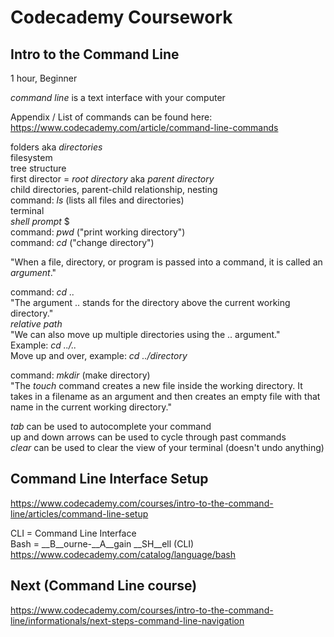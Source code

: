 # Codecademy Coursework

## Intro to the Command Line
1 hour, Beginner <br>

_command line_ is a text interface with your computer<br>

Appendix / List of commands can be found here: <br>
https://www.codecademy.com/article/command-line-commands <br>

folders aka _directories_ <br>
filesystem <br>
tree structure <br>
first director = _root directory_ aka _parent directory_ <br>
child directories, parent-child relationship, nesting <br>
command: _ls_ (lists all files and directories) <br>
terminal <br>
_shell prompt_ $ <br>
command: _pwd_ ("print working directory") <br>
command: _cd_ ("change directory") <br>

"When a file, directory, or program is passed into a command, it is called an _argument_." <br>

command: _cd .._ <br>
"The argument .. stands for the directory above the current working directory." <br>
_relative path_ <br>
"We can also move up multiple directories using the .. argument." <br>
Example: _cd ../.._ <br>
Move up and over, example: _cd ../directory_ <br>

command: _mkdir_ (make directory) <br>
"The _touch_ command creates a new file inside the working directory. It takes in a filename as an argument and then creates an empty file with that name in the current working directory." <br>

_tab_ can be used to autocomplete your command <br>
up and down arrows can be used to cycle through past commands <br>
_clear_ can be used to clear the view of your terminal (doesn't undo anything) <br>

## Command Line Interface Setup
https://www.codecademy.com/courses/intro-to-the-command-line/articles/command-line-setup <br>

CLI = Command Line Interface <br>
Bash = __B__ourne-__A__gain __SH__ell (CLI) <br>
https://www.codecademy.com/catalog/language/bash <br>

## Next (Command Line course)
https://www.codecademy.com/courses/intro-to-the-command-line/informationals/next-steps-command-line-navigation <br>